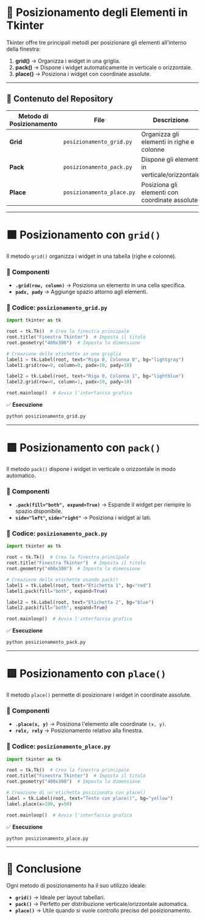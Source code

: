 # 📌 Posizionamento degli Elementi in Tkinter

Tkinter offre tre principali metodi per posizionare gli elementi all'interno della finestra:
1. **grid()** → Organizza i widget in una griglia.
2. **pack()** → Dispone i widget automaticamente in verticale o orizzontale.
3. **place()** → Posiziona i widget con coordinate assolute.

---

## 📂 Contenuto del Repository

| Metodo di Posizionamento | File                   | Descrizione |
|--------------------------|------------------------|------------|
| **Grid**                | `posizionamento_grid.py` | Organizza gli elementi in righe e colonne |
| **Pack**                | `posizionamento_pack.py` | Dispone gli elementi in verticale/orizzontale |
| **Place**               | `posizionamento_place.py` | Posiziona gli elementi con coordinate assolute |

---

# 🟩 **Posizionamento con `grid()`**
Il metodo `grid()` organizza i widget in una tabella (righe e colonne).

### 🔹 **Componenti**
- **`.grid(row, column)`** → Posiziona un elemento in una cella specifica.
- **`padx, pady`** → Aggiunge spazio attorno agli elementi.

### 🔹 **Codice: `posizionamento_grid.py`**
```python
import tkinter as tk

root = tk.Tk()  # Crea la finestra principale
root.title("Finestra Tkinter")  # Imposta il titolo
root.geometry("400x300")  # Imposta la dimensione

# Creazione delle etichette in una griglia
label1 = tk.Label(root, text="Riga 0, Colonna 0", bg="lightgray")
label1.grid(row=0, column=0, padx=10, pady=10)

label2 = tk.Label(root, text="Riga 0, Colonna 1", bg="lightblue")
label2.grid(row=0, column=1, padx=10, pady=10)

root.mainloop()  # Avvia l'interfaccia grafica
```

✅ **Esecuzione**
```bash
python posizionamento_grid.py
```

---

# 🟦 **Posizionamento con `pack()`**
Il metodo `pack()` dispone i widget in verticale o orizzontale in modo automatico.

### 🔹 **Componenti**
- **`.pack(fill="both", expand=True)`** → Espande il widget per riempire lo spazio disponibile.
- **`side="left"`, `side="right"`** → Posiziona i widget ai lati.

### 🔹 **Codice: `posizionamento_pack.py`**
```python
import tkinter as tk

root = tk.Tk()  # Crea la finestra principale
root.title("Finestra Tkinter")  # Imposta il titolo
root.geometry("400x300")  # Imposta la dimensione

# Creazione delle etichette usando pack()
label1 = tk.Label(root, text="Etichetta 1", bg="red")
label1.pack(fill="both", expand=True)

label2 = tk.Label(root, text="Etichetta 2", bg="blue")
label2.pack(fill="both", expand=True)

root.mainloop()  # Avvia l'interfaccia grafica
```

✅ **Esecuzione**
```bash
python posizionamento_pack.py
```

---

# 🟨 **Posizionamento con `place()`**
Il metodo `place()` permette di posizionare i widget in coordinate assolute.

### 🔹 **Componenti**
- **`.place(x, y)`** → Posiziona l'elemento alle coordinate `(x, y)`.
- **`relx, rely`** → Posizionamento relativo alla finestra.

### 🔹 **Codice: `posizionamento_place.py`**
```python
import tkinter as tk

root = tk.Tk()  # Crea la finestra principale
root.title("Finestra Tkinter")  # Imposta il titolo
root.geometry("400x300")  # Imposta la dimensione

# Creazione di un'etichetta posizionata con place()
label = tk.Label(root, text="Testo con place()", bg="yellow")
label.place(x=100, y=50)

root.mainloop()  # Avvia l'interfaccia grafica
```

✅ **Esecuzione**
```bash
python posizionamento_place.py
```

---

# 🎯 **Conclusione**
Ogni metodo di posizionamento ha il suo utilizzo ideale:
- **`grid()`** → Ideale per layout tabellari.
- **`pack()`** → Perfetto per distribuzione verticale/orizzontale automatica.
- **`place()`** → Utile quando si vuole controllo preciso del posizionamento.